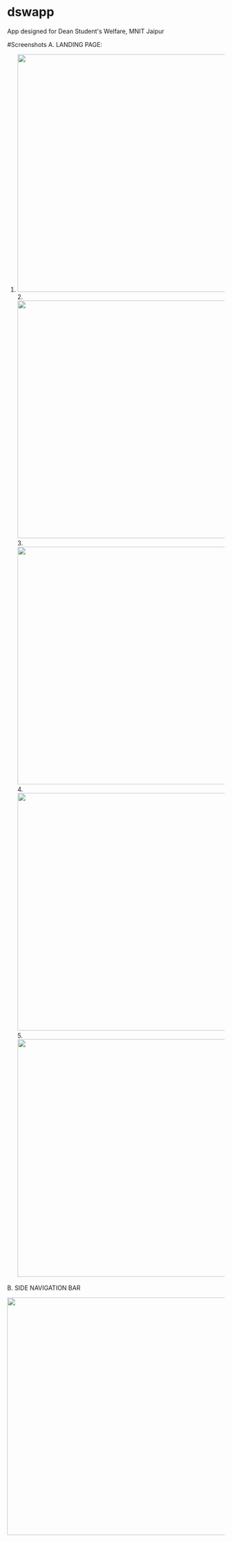 # dswapp
App designed for Dean Student's Welfare, MNIT Jaipur

#Screenshots
A. LANDING PAGE:

1. <img src="https://user-images.githubusercontent.com/76738174/204370059-dfb7f59c-8bbe-41e7-b5f5-ccc89d967dab.jpg" height="550">2.  <img src="https://user-images.githubusercontent.com/76738174/204370074-df15ccd1-abc0-420a-b5f4-6a736509ab19.jpg" height="550">3.  <img src="https://user-images.githubusercontent.com/76738174/204370119-2a24210c-cba5-4863-bb9a-c71c558bb06d.jpg" height="550">4.  <img src="https://user-images.githubusercontent.com/76738174/204370135-03a68969-4051-4063-9a01-b3b0cbb79825.jpg" height="550">5.  <img src="https://user-images.githubusercontent.com/76738174/204370179-14207c19-cd0f-4248-b3ca-9b765b15a07b.jpg" height="550">

B. SIDE NAVIGATION BAR

<img src="https://user-images.githubusercontent.com/76738174/204371955-5c8821b6-9c1c-4be2-8df4-79fdca73e730.jpg" height="550">
